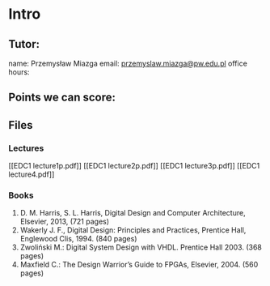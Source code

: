 # Intro

## Tutor:
name: Przemysław Miazga
email: przemyslaw.miazga@pw.edu.pl
office hours:

## Points we can score:

## Files
### Lectures
[[EDC1 lecture1p.pdf]]
[[EDC1 lecture2p.pdf]]
[[EDC1 lecture3p.pdf]]
[[EDC1 lecture4.pdf]]

### Books
1. D. M. Harris, S. L. Harris, Digital Design and Computer Architecture, Elsevier, 2013, (721 pages) 
2. Wakerly J. F., Digital Design: Principles and Practices, Prentice Hall, Englewood Clis, 1994. (840 pages) 
3. Zwoliński M.: Digital System Design with VHDL. Prentice Hall 2003. (368 pages) 
4. Maxfield C.: The Design Warrior’s Guide to FPGAs, Elsevier, 2004. (560 pages)